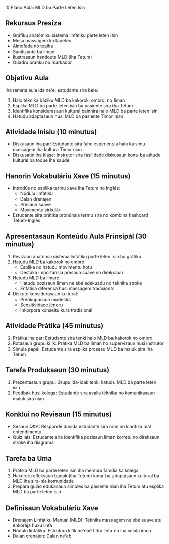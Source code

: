 '# Plano Aula: MLD ba Parte Leten Isin

## Rekursus Presiza
- Gráfiku anatómiku sistema linfátiku parte leten isin
- Mesa massagem ka tapetes
- Almofada no toalha
- Sanitizante ba liman
- Ilustrasaun handouts MLD (iha Tetum)
- Quadru branku no markadór

## Objetivu Aula
Iha remata aula ida ne'e, estudante sira bele:
1. Halo téknika báziku MLD ba kakorok, ombro, no liman
2. Esplika MLD ba parte leten isin ba pasiente sira iha Tetum
3. Identifika konsiderasaun kultural bainhira halo MLD ba parte leten isin
4. Hatudu adaptasaun husi MLD ba pasiente Timor nian

## Atividade Inisiu (10 minutus)
- Diskusaun iha par: Estudante sira fahe esperiénsia halo ka simu massagem iha kultura Timor nian
- Diskusaun iha klase: Instrutor sira fasilidade diskusaun kona-ba atitude kultural ba toque iha saúde 

## Hanorin Vokabuláriu Xave (15 minutus)
- Introdús no esplika termu xave iha Tetum no Inglés:
  * Nódulu linfátiku
  * Dalan drenajen
  * Presaun suave
  * Movimentu sirkulár
- Estudante sira prátika pronúnsia termu sira no kombina flashcard Tetum-Inglés

## Apresentasaun Konteúdu Aula Prinsipál (30 minutus)
1. Revizaun anatómia sistema linfátiku parte leten isin ho gráfiku
2. Hatudu MLD ba kakorok no ombro:
   - Esplika no hatudu movimentu hotu
   - Destaka importánsia presaun suave no direksaun
3. Hatudu MLD ba liman:
   - Hatudu pozisaun liman ne'ebé adekuadu no téknika stroke
   - Enfatisa diferensa husi massagem tradisionál
4. Diskute konsiderasaun kultural:
   - Preokupasaun modestia
   - Sensitividade jéneru
   - Inkorpora konseitu kura tradisionál

## Atividade Prátika (45 minutus)
1. Prátika iha par: Estudante sira tenki halo MLD ba kakorok no ombro
2. Rotasaun grupu ki'ik: Prátika MLD ba liman ho supervizaun husi instrutor
3. Simula papél: Estudante sira esplika prosesu MLD ba maluk sira iha Tetum

## Tarefa Produksaun (30 minutus)
1. Prezentasaun grupu: Grupu ida-idak tenki hatudu MLD ba parte leten isin
2. Feedbak husi kolega: Estudante sira avalia téknika no komunikasaun maluk sira nian

## Konklui no Revisaun (15 minutus)
- Sesaun Q&A: Responde duvida estudante sira nian no klarifika mal entendimentu
- Quiz lais: Estudante sira identifika pozisaun liman korretu no direksaun stroke iha diagrama

## Tarefa ba Uma
1. Prátika MLD ba parte leten isin iha membru família ka kolega
2. Hakerek refleksaun badak (iha Tetum) kona-ba adaptasaun kultural ba MLD iha sira-nia komunidade
3. Prepara guião edukasaun simples ba pasiente nian iha Tetum atu esplika MLD ba parte leten isin

## Definisaun Vokabuláriu Xave
- Drenajem Linfátiku Manual (MLD): Téknika massagem ne'ebé suave atu enkoraja fluxu linfa
- Nódulu linfátiku: Estrutura ki'ik ne'ebé filtra linfa no iha selula imun
- Dalan drenajen: Dalan ne'eb